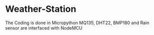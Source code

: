 # Weather-Station
The Coding is done in Micropython
MQ135, DHT22, BMP180 and Rain sensor are interfaced with NodeMCU

